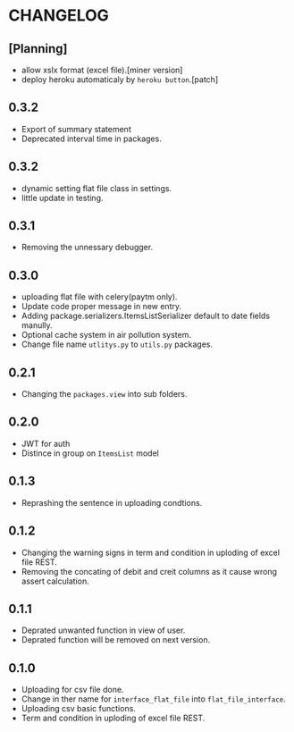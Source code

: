 # CHANGELOG

## [Planning]
- allow xslx format (excel file).[miner version]
- deploy heroku automaticaly by `heroku button`.[patch]

<!-- If about current planning all done then it next major version
 -->

## 0.3.2
- Export of summary statement
- Deprecated interval time in packages.

## 0.3.2
- dynamic setting flat file class in settings.
- little update in testing.

## 0.3.1
- Removing the unnessary debugger.

## 0.3.0
- uploading flat file with celery(paytm only).
- Update code proper message in new entry.
- Adding package.serializers.ItemsListSerializer default to date fields manully.
- Optional cache system in air pollution system.
- Change file name `utlitys.py` to `utils.py` packages.

## 0.2.1
- Changing the `packages.view` into sub folders.

## 0.2.0
- JWT for auth
- Distince in group on `ItemsList` model

## 0.1.3
- Reprashing the sentence in uploading condtions.

## 0.1.2
- Changing the warning signs in term and condition in uploding of excel file REST.
- Removing the concating of debit and creit columns as it cause wrong assert calculation.

## 0.1.1
- Deprated unwanted function in view of user.
- Deprated function will be removed on next version.

## 0.1.0
- Uploading for csv file done.
- Change in ther name for `interface_flat_file` into `flat_file_interface`.
- Uploading csv basic functions.
- Term and condition in uploding of excel file REST.